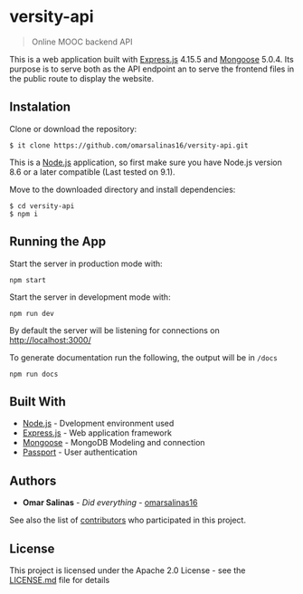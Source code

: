 # versity-api

> Online MOOC backend API

This is a web application built with [Express.js](http://expressjs.com/) 4.15.5 and [Mongoose](http://mongoosejs.com/) 5.0.4. Its purpose is to serve both as the API endpoint an to serve the frontend files in the public route to display the website.

## Instalation

Clone or download the repository:

```
$ it clone https://github.com/omarsalinas16/versity-api.git
```

This is a [Node.js](http://nodejs.org) application, so first make sure you have Node.js version 8.6 or a later compatible (Last tested on 9.1).

Move to the downloaded directory and install dependencies:

```
$ cd versity-api
$ npm i
```

## Running the App

Start the server in production mode with:

```
npm start
```

Start the server in development mode with:
```
npm run dev
```

By default the server will be listening for connections on [http://localhost:3000/](http://localhost:3000/)

To generate documentation run the following, the output will be in `/docs`

```
npm run docs
```

## Built With

* [Node.js](http://nodejs.org) - Dvelopment environment used
* [Express.js](http://expressjs.com/) - Web application framework
* [Mongoose](http://mongoosejs.com/) - MongoDB Modeling and connection
* [Passport](http://www.passportjs.org/) - User authentication

## Authors

* **Omar Salinas** - *Did everything* - [omarsalinas16](https://github.com/omarsalinas)

See also the list of [contributors](https://github.com/omarsalinas16/versity-api/contributors) who participated in this project.

## License

This project is licensed under the Apache 2.0 License - see the [LICENSE.md](LICENSE.md) file for details
